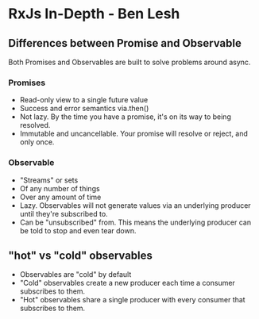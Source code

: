 # RxJs In-Depth - Ben Lesh

## Differences between Promise and Observable

Both Promises and Observables are built to solve problems around async.

### Promises

* Read-only view to a single future value
* Success and error semantics via.then()
* Not lazy. By the time you have a promise, it's on its way to being resolved.
* Immutable and uncancellable. Your promise will resolve or reject, and only once.

### Observable

* "Streams" or sets
* Of any number of things
* Over any amount of time
* Lazy. Observables will not generate values via an underlying producer until they're subscribed to.
* Can be "unsubscribed" from. This means the underlying producer can be told to stop and even tear down.

## "hot" vs "cold" observables

* Observables are "cold" by default
* "Cold" observables create a new producer each time a consumer subscribes to them.
* "Hot" observables share a single producer with every consumer that subscribes to them.
